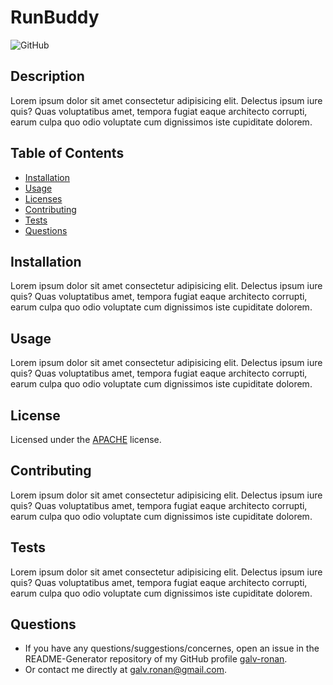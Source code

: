 # RunBuddy

![GitHub](https://img.shields.io/badge/License-APACHE-blue)

## Description

Lorem ipsum dolor sit amet consectetur adipisicing elit. Delectus ipsum iure quis? Quas voluptatibus amet, tempora fugiat eaque architecto corrupti, earum culpa quo odio voluptate cum dignissimos iste cupiditate dolorem.

## Table of Contents

* [Installation](#installation)
* [Usage](#usage)
* [Licenses](#license)
* [Contributing](#contributing)
* [Tests](#tests)
* [Questions](#questions)

## Installation

Lorem ipsum dolor sit amet consectetur adipisicing elit. Delectus ipsum iure quis? Quas voluptatibus amet, tempora fugiat eaque architecto corrupti, earum culpa quo odio voluptate cum dignissimos iste cupiditate dolorem.

## Usage

Lorem ipsum dolor sit amet consectetur adipisicing elit. Delectus ipsum iure quis? Quas voluptatibus amet, tempora fugiat eaque architecto corrupti, earum culpa quo odio voluptate cum dignissimos iste cupiditate dolorem.

## License

Licensed under the [APACHE](./license.txt) license.

## Contributing

Lorem ipsum dolor sit amet consectetur adipisicing elit. Delectus ipsum iure quis? Quas voluptatibus amet, tempora fugiat eaque architecto corrupti, earum culpa quo odio voluptate cum dignissimos iste cupiditate dolorem.

## Tests

Lorem ipsum dolor sit amet consectetur adipisicing elit. Delectus ipsum iure quis? Quas voluptatibus amet, tempora fugiat eaque architecto corrupti, earum culpa quo odio voluptate cum dignissimos iste cupiditate dolorem.

## Questions

* If you have any questions/suggestions/concernes, open an issue in the README-Generator repository of my GitHub profile [galv-ronan](https://github.com/galv-ronan).
* Or contact me directly at galv.ronan@gmail.com.
